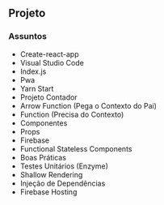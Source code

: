 ## Projeto

### Assuntos
- Create-react-app
- Visual Studio Code
- Index.js
- Pwa
- Yarn Start
- Projeto Contador
- Arrow Function (Pega o Contexto do Pai)
- Function (Precisa do Contexto)
- Componentes
- Props
- Firebase
- Functional Stateless Components
- Boas Práticas
- Testes Unitários (Enzyme)
- Shallow Rendering
- Injeção de Dependências
- Firebase Hosting